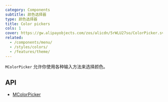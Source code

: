 ```yaml
---
category: Components
subtitle: 颜色选择器
type: 颜色选择器
title: Color pickers
cols: 1
cover: https://gw.alipayobjects.com/zos/alicdn/5rWLU27so/ColorPicker.svg
related:
  - /components/menu/
  - /styles/colors/
  - /features/theme/
---
```


`MColorPicker` 允许你使用各种输入方法来选择颜色。

## API

- [MColorPicker](/docs/api/MColorPicker)